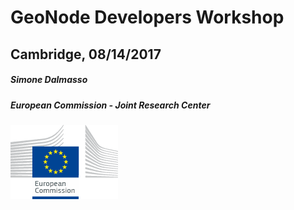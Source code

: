 # GeoNode Developers Workshop

## Cambridge, 08/14/2017

##### Simone Dalmasso
##### European Commission - Joint Research Center
[![JRC](css/img/jrc-logo.gif)](https://ec.europa.eu/jrc/en)
